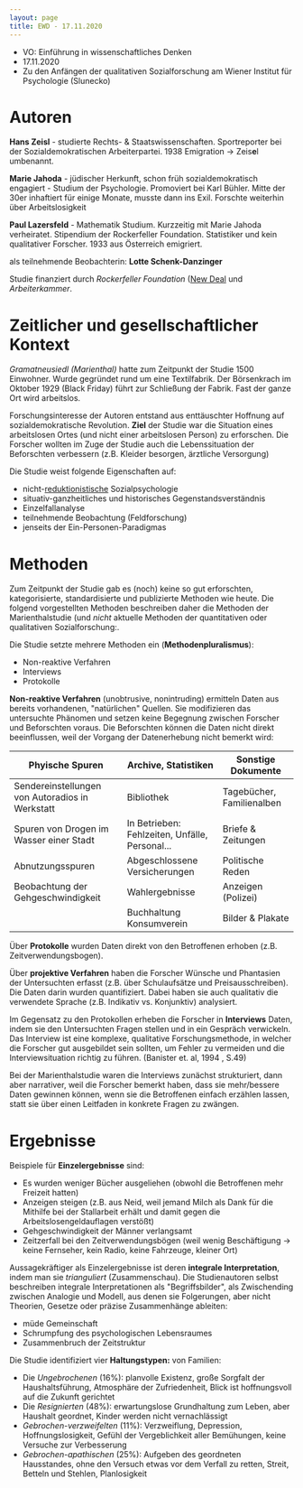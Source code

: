 ```yaml
---
layout: page
title: EWD - 17.11.2020
---
```


* VO: Einführung in wissenschaftliches Denken
* 17.11.2020
* Zu den Anfängen der qualitativen Sozialforschung am Wiener Institut für Psychologie (Slunecko)

# Autoren

**Hans Zeisl** - studierte Rechts- & Staatswissenschaften. Sportreporter bei der Sozialdemokratischen Arbeiterpartei. 1938 Emigration -> Zeis**e**l umbenannt.

**Marie Jahoda** - jüdischer Herkunft, schon früh sozialdemokratisch engagiert - Studium der Psychologie. Promoviert bei Karl Bühler. Mitte der 30er inhaftiert für einige Monate, musste dann ins Exil. Forschte weiterhin über Arbeitslosigkeit

**Paul Lazersfeld** - Mathematik Studium. Kurzzeitig mit Marie Jahoda verheiratet.  Stipendium der Rockerfeller Foundation. Statistiker und kein qualitativer Forscher. 1933 aus Österreich emigriert.

als teilnehmende Beobachterin: **Lotte Schenk-Danzinger**

Studie finanziert durch _Rockerfeller Foundation_ ([New Deal](https://de.wikipedia.org/wiki/New_Deal) und _Arbeiterkammer_.

# Zeitlicher und gesellschaftlicher Kontext

_Gramatneusiedl (Marienthal)_ hatte zum Zeitpunkt der Studie 1500 Einwohner. Wurde gegründet rund um eine Textilfabrik. Der Börsenkrach im Oktober 1929 (Black Friday) führt zur Schließung der Fabrik. Fast der ganze Ort wird arbeitslos.

Forschungsinteresse der Autoren entstand aus enttäuschter Hoffnung auf sozialdemokratische Revolution. **Ziel** der Studie war die Situation eines arbeitslosen Ortes (und nicht einer arbeitslosen Person) zu erforschen. Die Forscher wollten im Zuge der Studie auch die Lebenssituation der Beforschten verbessern (z.B. Kleider besorgen, ärztliche Versorgung)

Die Studie weist folgende Eigenschaften auf:
* nicht-[reduktionistische](https://de.wikipedia.org/wiki/Reduktionismus) Sozialpsychologie
* situativ-ganzheitliches und historisches Gegenstandsverständnis
* Einzelfallanalyse
* teilnehmende Beobachtung (Feldforschung)
* jenseits der Ein-Personen-Paradigmas

# Methoden

Zum Zeitpunkt der Studie gab es (noch) keine so gut erforschten, kategorisierte, standardisierte und publizierte Methoden wie heute. Die folgend vorgestellten Methoden beschreiben daher die Methoden der Marienthalstudie (und _nicht_ aktuelle Methoden der quantitativen oder qualitativen Sozialforschung:.

Die Studie setzte mehrere Methoden ein (**Methodenpluralismus**):
* Non-reaktive Verfahren
* Interviews
* Protokolle

**Non-reaktive Verfahren** (unobtrusive, nonintruding) ermitteln Daten aus bereits vorhandenen, "natürlichen" Quellen. Sie modifizieren das untersuchte Phänomen und setzen keine Begegnung zwischen Forscher und Beforschten voraus. Die Beforschten können die Daten nicht direkt beeinflussen, weil der Vorgang der Datenerhebung nicht bemerkt wird:

| Phyische Spuren                                 | Archive, Statistiken                           | Sonstige Dokumente        |
| ----------------------------------------------- | ---------------------------------------------- | ------------------------- |
| Sendereinstellungen von Autoradios in Werkstatt | Bibliothek                                     | Tagebücher, Familienalben |
| Spuren von Drogen im Wasser einer Stadt         | In Betrieben: Fehlzeiten, Unfälle, Personal... | Briefe & Zeitungen        |
| Abnutzungsspuren                    | Abgeschlossene Versicherungen                  | Politische Reden          |
| Beobachtung der Gehgeschwindigkeit              | Wahlergebnisse                                 | Anzeigen (Polizei)                 |
|                                                 | Buchhaltung Konsumverein                       | Bilder & Plakate          |

Über **Protokolle** wurden Daten direkt von den Betroffenen erhoben (z.B. Zeitverwendungsbogen).

Über **projektive Verfahren** haben die Forscher Wünsche und Phantasien der Untersuchten erfasst (z.B. über Schulaufsätze und Preisausschreiben). Die Daten darin wurden quantifiziert. Dabei haben sie auch qualitativ die verwendete Sprache (z.B. Indikativ vs. Konjunktiv) analysiert.

Im Gegensatz zu den Protokollen erheben die Forscher in **Interviews** Daten, indem sie den Untersuchten Fragen stellen und in ein Gespräch verwickeln. Das Interview ist eine komplexe, qualitative Forschungsmethode, in welcher die Forscher gut ausgebildet sein sollten, um Fehler zu vermeiden und die Interviewsituation richtig zu führen. (Banister et. al, 1994 , S.49)

Bei der Marienthalstudie waren die Interviews zunächst strukturiert, dann aber narrativer, weil die Forscher bemerkt haben, dass sie mehr/bessere Daten gewinnen können, wenn sie die Betroffenen einfach erzählen lassen, statt sie über einen Leitfaden in konkrete Fragen zu zwängen.

# Ergebnisse

Beispiele für **Einzelergebnisse** sind:
* Es wurden weniger Bücher ausgeliehen (obwohl die Betroffenen mehr Freizeit hatten)
* Anzeigen steigen (z.B. aus Neid, weil jemand Milch als Dank für die Mithilfe bei der Stallarbeit erhält und damit gegen die Arbeitslosengeldauflagen verstößt)
* Gehgeschwindigkeit der Männer verlangsamt
* Zeitzerfall bei den Zeitverwendungsbögen (weil wenig Beschäftigung -> keine Fernseher, kein Radio, keine Fahrzeuge, kleiner Ort)

Aussagekräftiger als Einzelergebnisse ist deren **integrale Interpretation**, indem man sie _trianguliert_ (Zusammenschau). Die Studienautoren selbst beschreiben integrale Interpretationen als "Begriffsbilder", als Zwischending zwischen Analogie und Modell, aus denen sie Folgerungen, aber nicht Theorien, Gesetze oder präzise Zusammenhänge ableiten:
* müde Gemeinschaft
* Schrumpfung des psychologischen Lebensraumes
* Zusammenbruch der Zeitstruktur


Die Studie identifiziert vier **Haltungstypen:** von Familien:
* Die _Ungebrochenen_ (16%): planvolle Existenz, große Sorgfalt der Haushaltsführung, Atmosphäre der Zufriedenheit, Blick ist hoffnungsvoll auf die Zukunft gerichtet
* Die _Resignierten_ (48%): erwartungslose Grundhaltung zum Leben, aber Haushalt geordnet, Kinder werden nicht vernachlässigt
* _Gebrochen-verzweifelten_ (11%): Verzweiflung, Depression, Hoffnungslosigkeit, Gefühl der Vergeblichkeit aller Bemühungen, keine Versuche zur Verbesserung
* _Gebrochen-apathischen_ (25%): Aufgeben des geordneten Hausstandes, ohne den Versuch etwas vor dem Verfall zu retten, Streit, Betteln und Stehlen, Planlosigkeit
